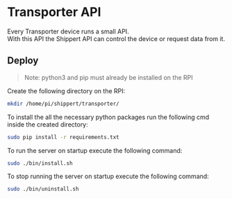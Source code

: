 # Transporter API 
Every Transporter device runs a small API.  
With this API the Shippert API can control the device or request data from it.  

## Deploy
> Note: python3 and pip must already be installed on the RPI  

Create the following directory on the RPI: 
```bash
mkdir /home/pi/shippert/transporter/
```

To install the all the necessary python packages run the following cmd inside the created directory:
```bash
sudo pip install -r requirements.txt
```
To run the server on startup execute the following command:
```bash
sudo ./bin/install.sh
```

To stop running the server on startup execute the following command:
```bash
sudo ./bin/uninstall.sh
```